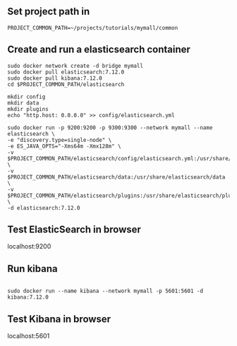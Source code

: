 ## Set project path in 

~~~
PROJECT_COMMON_PATH=~/projects/tutorials/mymall/common
~~~

## Create and run a elasticsearch container

~~~
sudo docker network create -d bridge mymall
sudo docker pull elasticsearch:7.12.0
sudo docker pull kibana:7.12.0
cd $PROJECT_COMMON_PATH/elasticsearch

mkdir config
mkdir data
mkdir plugins
echo "http.host: 0.0.0.0" >> config/elasticsearch.yml

sudo docker run -p 9200:9200 -p 9300:9300 --network mymall --name elasticsearch \
-e "discovery.type=single-node" \
-e ES_JAVA_OPTS="-Xms64m -Xmx128m" \
-v $PROJECT_COMMON_PATH/elasticsearch/config/elasticsearch.yml:/usr/share/elasticsearch/config/elasticsearch.yml \
-v $PROJECT_COMMON_PATH/elasticsearch/data:/usr/share/elasticsearch/data \
-v $PROJECT_COMMON_PATH/elasticsearch/plugins:/usr/share/elasticsearch/plugins \
-d elasticsearch:7.12.0
~~~

## Test ElasticSearch in browser

localhost:9200

## Run kibana
~~~

sudo docker run --name kibana --network mymall -p 5601:5601 -d kibana:7.12.0

~~~

## Test Kibana in browser

localhost:5601
